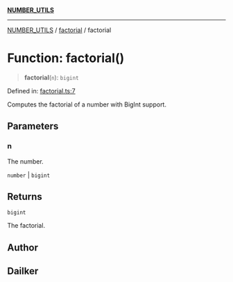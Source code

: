[**NUMBER_UTILS**](../../README.md)

***

[NUMBER_UTILS](../../README.md) / [factorial](../README.md) / factorial

# Function: factorial()

> **factorial**(`n`): `bigint`

Defined in: [factorial.ts:7](https://github.com/dailker/everyutil/blob/fb6c9c837496f567cf7883b581cd27d1c9507ebe/src/number/factorial.ts#L7)

Computes the factorial of a number with BigInt support.

## Parameters

### n

The number.

`number` | `bigint`

## Returns

`bigint`

The factorial.

## Author

## Dailker
